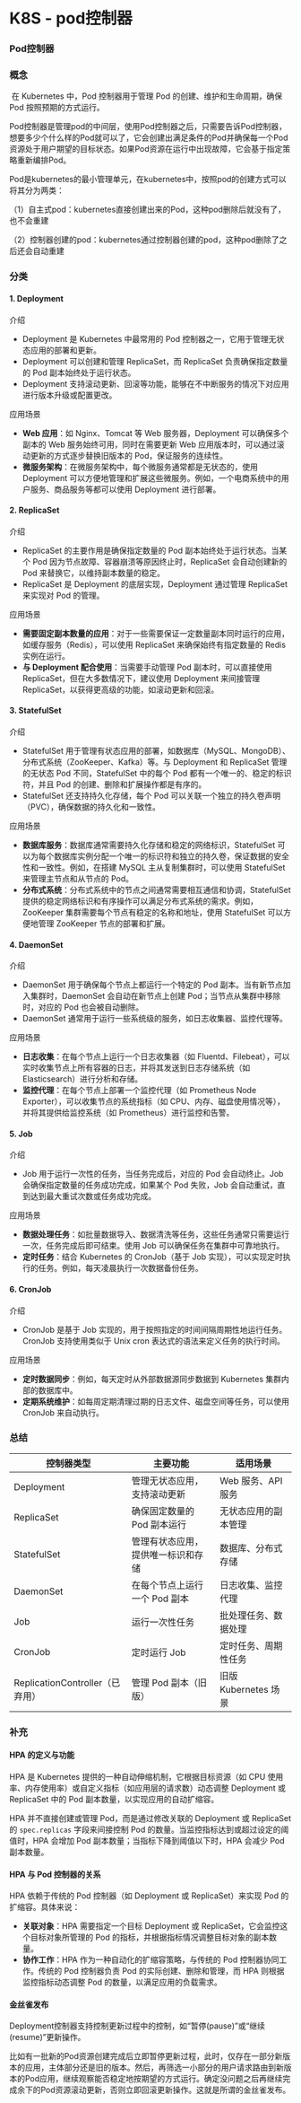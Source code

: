 # K8S - pod控制器



### Pod控制器

### 概念

​		在 Kubernetes 中，Pod 控制器用于管理 Pod 的创建、维护和生命周期，确保 Pod 按照预期的方式运行。

​		Pod控制器是管理pod的中间层，使用Pod控制器之后，只需要告诉Pod控制器，想要多少个什么样的Pod就可以了，它会创建出满足条件的Pod并确保每一个Pod资源处于用户期望的目标状态。如果Pod资源在运行中出现故障，它会基于指定策略重新编排Pod。

​		Pod是kubernetes的最小管理单元，在kubernetes中，按照pod的创建方式可以将其分为两类：

（1）自主式pod：kubernetes直接创建出来的Pod，这种pod删除后就没有了，也不会重建

（2）控制器创建的pod：kubernetes通过控制器创建的pod，这种pod删除了之后还会自动重建



### 分类

#### 1. Deployment
介绍

- Deployment 是 Kubernetes 中最常用的 Pod 控制器之一，它用于管理无状态应用的部署和更新。
- Deployment 可以创建和管理 ReplicaSet，而 ReplicaSet 负责确保指定数量的 Pod 副本始终处于运行状态。
- Deployment 支持滚动更新、回滚等功能，能够在不中断服务的情况下对应用进行版本升级或配置更改。

应用场景

- **Web 应用**：如 Nginx、Tomcat 等 Web 服务器，Deployment 可以确保多个副本的 Web 服务始终可用，同时在需要更新 Web 应用版本时，可以通过滚动更新的方式逐步替换旧版本的 Pod，保证服务的连续性。
- **微服务架构**：在微服务架构中，每个微服务通常都是无状态的，使用 Deployment 可以方便地管理和扩展这些微服务。例如，一个电商系统中的用户服务、商品服务等都可以使用 Deployment 进行部署。

#### 2. ReplicaSet
介绍

- ReplicaSet 的主要作用是确保指定数量的 Pod 副本始终处于运行状态。当某个 Pod 因为节点故障、容器崩溃等原因终止时，ReplicaSet 会自动创建新的 Pod 来替换它，以维持副本数量的稳定。
- ReplicaSet 是 Deployment 的底层实现，Deployment 通过管理 ReplicaSet 来实现对 Pod 的管理。

应用场景

- **需要固定副本数量的应用**：对于一些需要保证一定数量副本同时运行的应用，如缓存服务（Redis），可以使用 ReplicaSet 来确保始终有指定数量的 Redis 实例在运行。
- **与 Deployment 配合使用**：当需要手动管理 Pod 副本时，可以直接使用 ReplicaSet，但在大多数情况下，建议使用 Deployment 来间接管理 ReplicaSet，以获得更高级的功能，如滚动更新和回滚。

#### 3. StatefulSet
介绍

- StatefulSet 用于管理有状态应用的部署，如数据库（MySQL、MongoDB）、分布式系统（ZooKeeper、Kafka）等。与 Deployment 和 ReplicaSet 管理的无状态 Pod 不同，StatefulSet 中的每个 Pod 都有一个唯一的、稳定的标识符，并且 Pod 的创建、删除和扩展操作都是有序的。
- StatefulSet 还支持持久化存储，每个 Pod 可以关联一个独立的持久卷声明（PVC），确保数据的持久化和一致性。

应用场景

- **数据库服务**：数据库通常需要持久化存储和稳定的网络标识，StatefulSet 可以为每个数据库实例分配一个唯一的标识符和独立的持久卷，保证数据的安全性和一致性。例如，在搭建 MySQL 主从复制集群时，可以使用 StatefulSet 来管理主节点和从节点的 Pod。
- **分布式系统**：分布式系统中的节点之间通常需要相互通信和协调，StatefulSet 提供的稳定网络标识和有序操作可以满足分布式系统的需求。例如，ZooKeeper 集群需要每个节点有稳定的名称和地址，使用 StatefulSet 可以方便地管理 ZooKeeper 节点的部署和扩展。

#### 4. DaemonSet
介绍

- DaemonSet 用于确保每个节点上都运行一个特定的 Pod 副本。当有新节点加入集群时，DaemonSet 会自动在新节点上创建 Pod；当节点从集群中移除时，对应的 Pod 也会被自动删除。
- DaemonSet 通常用于运行一些系统级的服务，如日志收集器、监控代理等。

应用场景

- **日志收集**：在每个节点上运行一个日志收集器（如 Fluentd、Filebeat），可以实时收集节点上所有容器的日志，并将其发送到日志存储系统（如 Elasticsearch）进行分析和存储。
- **监控代理**：在每个节点上部署一个监控代理（如 Prometheus Node Exporter），可以收集节点的系统指标（如 CPU、内存、磁盘使用情况等），并将其提供给监控系统（如 Prometheus）进行监控和告警。

#### 5. Job
介绍

- Job 用于运行一次性的任务，当任务完成后，对应的 Pod 会自动终止。Job 会确保指定数量的任务成功完成，如果某个 Pod 失败，Job 会自动重试，直到达到最大重试次数或任务成功完成。

应用场景

- **数据处理任务**：如批量数据导入、数据清洗等任务，这些任务通常只需要运行一次，任务完成后即可结束。使用 Job 可以确保任务在集群中可靠地执行。
- **定时任务**：结合 Kubernetes 的 CronJob（基于 Job 实现），可以实现定时执行的任务。例如，每天凌晨执行一次数据备份任务。

#### 6. CronJob
介绍

- CronJob 是基于 Job 实现的，用于按照指定的时间间隔周期性地运行任务。CronJob 支持使用类似于 Unix cron 表达式的语法来定义任务的执行时间。

应用场景

- **定时数据同步**：例如，每天定时从外部数据源同步数据到 Kubernetes 集群内部的数据库中。
- **定期系统维护**：如每周定期清理过期的日志文件、磁盘空间等任务，可以使用 CronJob 来自动执行。





### 总结
| 控制器类型                      | 主要功能                           | 适用场景             |
| ------------------------------- | ---------------------------------- | -------------------- |
| Deployment                      | 管理无状态应用，支持滚动更新       | Web 服务、API 服务   |
| ReplicaSet                      | 确保固定数量的 Pod 副本运行        | 无状态应用的副本管理 |
| StatefulSet                     | 管理有状态应用，提供唯一标识和存储 | 数据库、分布式存储   |
| DaemonSet                       | 在每个节点上运行一个 Pod 副本      | 日志收集、监控代理   |
| Job                             | 运行一次性任务                     | 批处理任务、数据处理 |
| CronJob                         | 定时运行 Job                       | 定时任务、周期性任务 |
| ReplicationController（已弃用） | 管理 Pod 副本（旧版）              | 旧版 Kubernetes 场景 |



### 补充

#### HPA 的定义与功能

HPA 是 Kubernetes 提供的一种自动伸缩机制，它根据目标资源（如 CPU 使用率、内存使用率）或自定义指标（如应用层的请求数）动态调整 Deployment 或 ReplicaSet 中的 Pod 副本数量，以实现应用的自动扩缩容。

HPA 并不直接创建或管理 Pod，而是通过修改关联的 Deployment 或 ReplicaSet 的 `spec.replicas` 字段来间接控制 Pod 的数量。当监控指标达到或超过设定的阈值时，HPA 会增加 Pod 副本数量；当指标下降到阈值以下时，HPA 会减少 Pod 副本数量。



#### HPA 与 Pod 控制器的关系

HPA 依赖于传统的 Pod 控制器（如 Deployment 或 ReplicaSet）来实现 Pod 的扩缩容。具体来说：

- **关联对象**：HPA 需要指定一个目标 Deployment 或 ReplicaSet，它会监控这个目标对象所管理的 Pod 的指标，并根据指标情况调整目标对象的副本数量。
- **协作工作**：HPA 作为一种自动化的扩缩容策略，与传统的 Pod 控制器协同工作。传统的 Pod 控制器负责 Pod 的实际创建、删除和管理，而 HPA 则根据监控指标动态调整 Pod 的数量，以满足应用的负载需求。



#### 金丝雀发布

Deployment控制器支持控制更新过程中的控制，如“暂停(pause)”或“继续(resume)”更新操作。

比如有一批新的Pod资源创建完成后立即暂停更新过程，此时，仅存在一部分新版本的应用，主体部分还是旧的版本。然后，再筛选一小部分的用户请求路由到新版本的Pod应用，继续观察能否稳定地按期望的方式运行。确定没问题之后再继续完成余下的Pod资源滚动更新，否则立即回滚更新操作。这就是所谓的金丝雀发布。